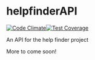 helpfinderAPI
=============
[![Code Climate](https://codeclimate.com/github/whatisinternet/helpfinderAPI/badges/gpa.svg)](https://codeclimate.com/github/whatisinternet/helpfinderAPI)[![Test Coverage](https://codeclimate.com/github/whatisinternet/helpfinderAPI/badges/coverage.svg)](https://codeclimate.com/github/whatisinternet/helpfinderAPI)

An API for the help finder project

More to come soon!

